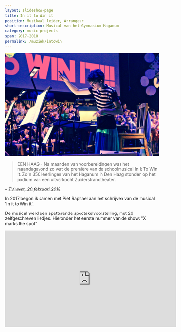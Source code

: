 ```yaml
---
layout: slideshow-page
title: In it to Win it
position: Muzikaal leider, Arrangeur
short-description: Musical van het Gymnasium Haganum
category: music-projects
span: 2017-2018
permalink: /muziek/intowin
---
```


<img src="/assets/intowin/directie.jpg">

> DEN HAAG - Na maanden van voorbereidingen was het maandagavond zo ver: de
> première van de schoolmusical In It To Win It. Zo'n 350 leerlingen van het
> Haganum in Den Haag stonden op het podium van een uitverkocht
> Zuiderstrandtheater. 

_- [TV west, 20 februari 2018](https://www.omroepwest.nl/nieuws/3590701/Musical-Haganum-is-een-leerzame-en-een-onvergetelijke-ervaring)_


In 2017 begon ik samen met Piet Raphael aan het schrijven van de musical 'In it to Win it'.

De musical werd een spetterende spectakelvoorstelling, met 26 zelfgeschreven liedjes. Hieronder het eerste nummer van de show: "X marks the spot"


<iframe align="middle" width="560" height="315" src="https://www.youtube.com/embed/5Z5c57K8CHo" frameborder="0" allow="accelerometer; autoplay; encrypted-media; gyroscope; picture-in-picture" allowfullscreen></iframe>
